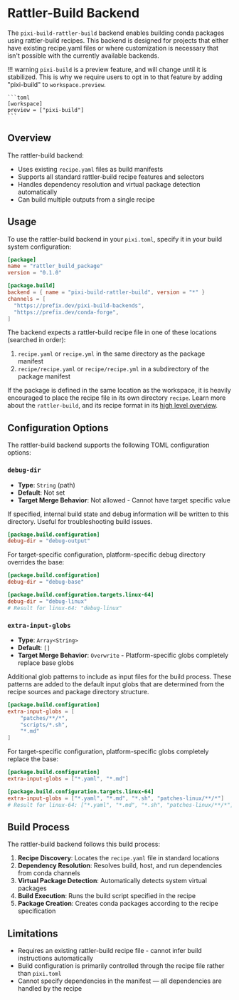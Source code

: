 # Rattler-Build Backend

The `pixi-build-rattler-build` backend enables building conda packages using rattler-build recipes.
This backend is designed for projects that either have existing recipe.yaml files or where customization is necessary that isn't possible with the currently available backends.

!!! warning
    `pixi-build` is a preview feature, and will change until it is stabilized.
    This is why we require users to opt in to that feature by adding "pixi-build" to `workspace.preview`.

    ```toml
    [workspace]
    preview = ["pixi-build"]
    ```


## Overview

The rattler-build backend:

- Uses existing `recipe.yaml` files as build manifests
- Supports all standard rattler-build recipe features and selectors
- Handles dependency resolution and virtual package detection automatically
- Can build multiple outputs from a single recipe

## Usage

To use the rattler-build backend in your `pixi.toml`, specify it in your build system configuration:

```toml
[package]
name = "rattler_build_package"
version = "0.1.0"

[package.build]
backend = { name = "pixi-build-rattler-build", version = "*" }
channels = [
  "https://prefix.dev/pixi-build-backends",
  "https://prefix.dev/conda-forge",
]
```

The backend expects a rattler-build recipe file in one of these locations (searched in order):

1. `recipe.yaml` or `recipe.yml` in the same directory as the package manifest
2. `recipe/recipe.yaml` or `recipe/recipe.yml` in a subdirectory of the package manifest

If the package is defined in the same location as the workspace, it is heavily encouraged to place the recipe file in its own directory `recipe`.
Learn more about the `rattler-build`, and its recipe format in its [high level overview](https://rattler.build/latest/highlevel).


## Configuration Options

The rattler-build backend supports the following TOML configuration options:

### `debug-dir`

- **Type**: `String` (path)
- **Default**: Not set
- **Target Merge Behavior**: Not allowed - Cannot have target specific value

If specified, internal build state and debug information will be written to this directory. Useful for troubleshooting build issues.

```toml
[package.build.configuration]
debug-dir = "debug-output"
```

For target-specific configuration, platform-specific debug directory overrides the base:

```toml
[package.build.configuration]
debug-dir = "debug-base"

[package.build.configuration.targets.linux-64]
debug-dir = "debug-linux"
# Result for linux-64: "debug-linux"
```

### `extra-input-globs`

- **Type**: `Array<String>`
- **Default**: `[]`
- **Target Merge Behavior**: `Overwrite` - Platform-specific globs completely replace base globs

Additional glob patterns to include as input files for the build process. These patterns are added to the default input globs that are determined from the recipe sources and package directory structure.

```toml
[package.build.configuration]
extra-input-globs = [
    "patches/**/*",
    "scripts/*.sh",
    "*.md"
]
```

For target-specific configuration, platform-specific globs completely replace the base:

```toml
[package.build.configuration]
extra-input-globs = ["*.yaml", "*.md"]

[package.build.configuration.targets.linux-64]
extra-input-globs = ["*.yaml", "*.md", "*.sh", "patches-linux/**/*"]
# Result for linux-64: ["*.yaml", "*.md", "*.sh", "patches-linux/**/*"]
```

## Build Process

The rattler-build backend follows this build process:

1. **Recipe Discovery**: Locates the `recipe.yaml` file in standard locations
2. **Dependency Resolution**: Resolves build, host, and run dependencies from conda channels
3. **Virtual Package Detection**: Automatically detects system virtual packages
4. **Build Execution**: Runs the build script specified in the recipe
5. **Package Creation**: Creates conda packages according to the recipe specification


## Limitations

- Requires an existing rattler-build recipe file - cannot infer build instructions automatically
- Build configuration is primarily controlled through the recipe file rather than `pixi.toml`
- Cannot specify dependencies in the manifest — all dependencies are handled by the recipe
